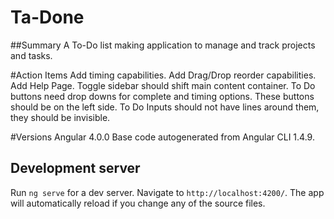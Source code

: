 # Ta-Done

##Summary
A To-Do list making application to manage and track projects and tasks.

#Action Items
Add timing capabilities.
Add Drag/Drop reorder capabilities.
Add Help Page.
Toggle sidebar should shift main content container.
To Do buttons need drop downs for complete and timing options. These buttons should be on the left side.
To Do Inputs should not have lines around them, they should be invisible.

#Versions
Angular 4.0.0
Base code autogenerated from Angular CLI 1.4.9.

## Development server
Run `ng serve` for a dev server. Navigate to `http://localhost:4200/`. The app will automatically reload if you change any of the source files.